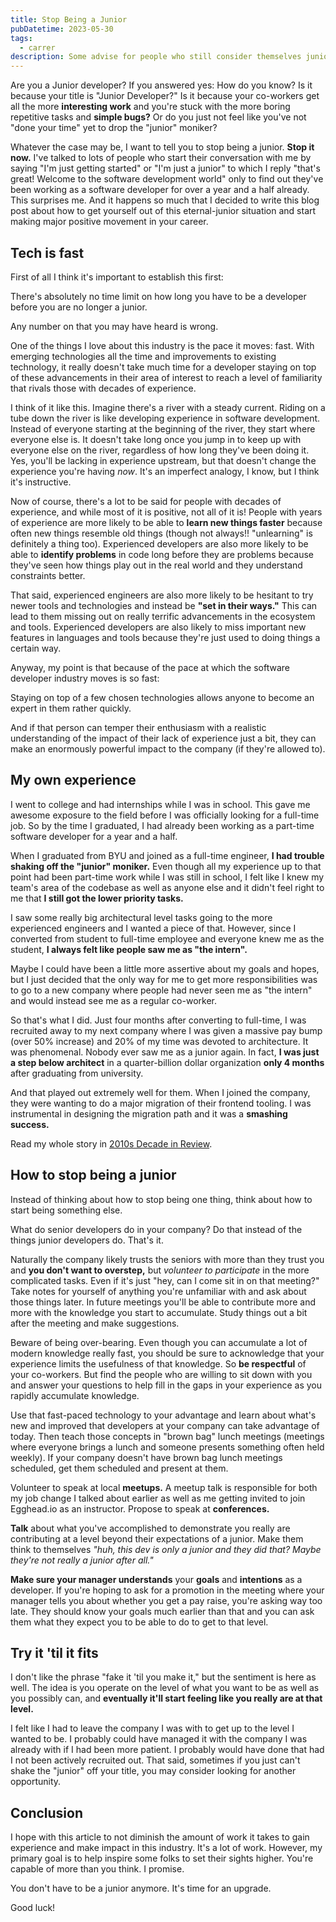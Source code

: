 ```yaml
---
title: Stop Being a Junior
pubDatetime: 2023-05-30
tags:
  - carrer
description: Some advise for people who still consider themselves junior developers
---
```


Are you a Junior developer? If you answered yes: How do you know? Is it because
your title is "Junior Developer?" Is it because your co-workers get all the more
**interesting work** and you're stuck with the more boring repetitive tasks and
**simple bugs?** Or do you just not feel like you've not "done your time" yet to
drop the "junior" moniker?

Whatever the case may be, I want to tell you to stop being a junior. **Stop it
now.** I've talked to lots of people who start their conversation with me by
saying "I'm just getting started" or "I'm just a junior" to which I reply
"that's great! Welcome to the software development world" only to find out
they've been working as a software developer for over a year and a half already.
This surprises me. And it happens so much that I decided to write this blog post
about how to get yourself out of this eternal-junior situation and start making
major positive movement in your career.

## Tech is fast

First of all I think it's important to establish this first:

There's absolutely no time limit on how long you have to be a developer before
you are no longer a junior.

Any number on that you may have heard is wrong.

One of the things I love about this industry is the pace it moves: fast. With
emerging technologies all the time and improvements to existing technology, it
really doesn't take much time for a developer staying on top of these
advancements in their area of interest to reach a level of familiarity that
rivals those with decades of experience.

I think of it like this. Imagine there's a river with a steady current. Riding
on a tube down the river is like developing experience in software development.
Instead of everyone starting at the beginning of the river, they start where
everyone else is. It doesn't take long once you jump in to keep up with everyone
else on the river, regardless of how long they've been doing it. Yes, you'll be
lacking in experience upstream, but that doesn't change the experience you're
having _now_. It's an imperfect analogy, I know, but I think it's instructive.

Now of course, there's a lot to be said for people with decades of experience,
and while most of it is positive, not all of it is! People with years of
experience are more likely to be able to **learn new things faster** because
often new things resemble old things (though not always!! "unlearning" is
definitely a thing too). Experienced developers are also more likely to be able
to **identify problems** in code long before they are problems because they've
seen how things play out in the real world and they understand constraints
better.

That said, experienced engineers are also more likely to be hesitant to try
newer tools and technologies and instead be **"set in their ways."** This can
lead to them missing out on really terrific advancements in the ecosystem and
tools. Experienced developers are also likely to miss important new features in
languages and tools because they're just used to doing things a certain way.

Anyway, my point is that because of the pace at which the software developer
industry moves is so fast:

Staying on top of a few chosen technologies allows anyone to become an expert
in them rather quickly.

And if that person can temper their enthusiasm with a realistic understanding of
the impact of their lack of experience just a bit, they can make an enormously
powerful impact to the company (if they're allowed to).

## My own experience

I went to college and had internships while I was in school. This gave me
awesome exposure to the field before I was officially looking for a full-time
job. So by the time I graduated, I had already been working as a part-time
software developer for a year and a half.

When I graduated from BYU and joined as a full-time engineer, **I had trouble
shaking off the "junior" moniker.** Even though all my experience up to that
point had been part-time work while I was still in school, I felt like I knew my
team's area of the codebase as well as anyone else and it didn't feel right to
me that **I still got the lower priority tasks.**

I saw some really big architectural level tasks going to the more experienced
engineers and I wanted a piece of that. However, since I converted from student
to full-time employee and everyone knew me as the student, **I always felt like
people saw me as "the intern".**

Maybe I could have been a little more assertive about my goals and hopes, but I
just decided that the only way for me to get more responsibilities was to go to
a new company where people had never seen me as "the intern" and would instead
see me as a regular co-worker.

So that's what I did. Just four months after converting to full-time, I was
recruited away to my next company where I was given a massive pay bump (over 50%
increase) and 20% of my time was devoted to architecture. It was phenomenal.
Nobody ever saw me as a junior again. In fact, **I was just a step below
architect** in a quarter-billion dollar organization **only 4 months** after
graduating from university.

And that played out extremely well for them. When I joined the company, they
were wanting to do a major migration of their frontend tooling. I was
instrumental in designing the migration path and it was a **smashing success.**

Read my whole story in [2010s Decade in Review](/blog/2010s-decade-in-review).

## How to stop being a junior

Instead of thinking about how to stop being one thing, think about how to start
being something else.

What do senior developers do in your company? Do that instead of the things
junior developers do. That's it.

Naturally the company likely trusts the seniors with more than they trust you
and **you don't want to overstep,** but _volunteer to participate_ in the more
complicated tasks. Even if it's just "hey, can I come sit in on that meeting?"
Take notes for yourself of anything you're unfamiliar with and ask about those
things later. In future meetings you'll be able to contribute more and more with
the knowledge you start to accumulate. Study things out a bit after the meeting
and make suggestions.

Beware of being over-bearing. Even though you can accumulate a lot of modern
knowledge really fast, you should be sure to acknowledge that your experience
limits the usefulness of that knowledge. So **be respectful** of your
co-workers. But find the people who are willing to sit down with you and answer
your questions to help fill in the gaps in your experience as you rapidly
accumulate knowledge.

Use that fast-paced technology to your advantage and learn about what's new and
improved that developers at your company can take advantage of today. Then teach
those concepts in "brown bag" lunch meetings (meetings where everyone brings a
lunch and someone presents something often held weekly). If your company doesn't
have brown bag lunch meetings scheduled, get them scheduled and present at them.

Volunteer to speak at local **meetups.** A meetup talk is responsible for both
my job change I talked about earlier as well as me getting invited to join
Egghead.io as an instructor. Propose to speak at **conferences.**

**Talk** about what you've accomplished to demonstrate you really are
contributing at a level beyond their expectations of a junior. Make them think
to themselves _"huh, this dev is only a junior and they did that? Maybe they're
not really a junior after all."_

**Make sure your manager understands** your **goals** and **intentions** as a
developer. If you're hoping to ask for a promotion in the meeting where your
manager tells you about whether you get a pay raise, you're asking way too late.
They should know your goals much earlier than that and you can ask them what
they expect you to be able to do to get to that level.

## Try it 'til it fits

I don't like the phrase "fake it 'til you make it," but the sentiment is here as
well. The idea is you operate on the level of what you want to be as well as you
possibly can, and **eventually it'll start feeling like you really are at that
level.**

I felt like I had to leave the company I was with to get up to the level I
wanted to be. I probably could have managed it with the company I was
already with if I had been more patient. I probably would have done that had I
not been actively recruited out. That said, sometimes if you just can't shake
the "junior" off your title, you may consider looking for another opportunity.

## Conclusion

I hope with this article to not diminish the amount of work it takes to gain
experience and make impact in this industry. It's a lot of work. However, my
primary goal is to help inspire some folks to set their sights higher. You're
capable of more than you think. I promise.

You don't have to be a junior anymore. It's time for an upgrade.

Good luck!
